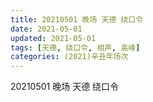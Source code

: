 ```yaml
---
title: 20210501 晚场 天德 绕口令
date: 2021-05-01
updated: 2021-05-01
tags: [天德, 绕口令, 相声, 高峰] 
categories: (2021)辛丑年场次 
---
```

20210501 晚场 天德 绕口令

